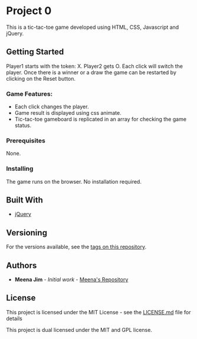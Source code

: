 # Project 0

This is a tic-tac-toe game developed using HTML, CSS, Javascript and jQuery.

## Getting Started

Player1 starts with the token: X. Player2 gets O. Each click will switch the player. Once there is a winner or a draw the game can be restarted by clicking on the Reset button.

### Game Features:

* Each click changes the player.
* Game result is displayed using css animate.
* Tic-tac-toe gameboard is replicated in an array for checking the game status.

### Prerequisites

None.

### Installing

The game runs on the browser. No installation required.

## Built With

* [jQuery](http://jquery.com)


## Versioning

For the versions available, see the [tags on this repository](https://github.com/meenajim/project0).

## Authors

* **Meena Jim** - *Initial work* - [Meena's Repository](https://github.com/meenajim/project0)

## License

This project is licensed under the MIT License - see the [LICENSE.md](LICENSE.md) file for details

This project is dual licensed under the MIT and GPL license.
